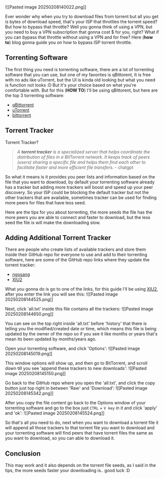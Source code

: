 ![[Pasted image 20250208140022.png]]

Ever wonder why when you try to download files from torrent but all you get is bytes of download speed, that's your ISP that throttles the torrent speed? But how to bypass that throttle? Well you gonna think of using a VPN, but you need to buy a VPN subscription that gonna cost $ for you, right? What if you can bypass that throttle without using a VPN and for free? Here (**how to**) blog gonna guide you on how to bypass ISP torrent throttle.

## Torrenting Software
The first thing you need is torrenting software, there are a lot of torrenting software that you can use, but one of my favorites is qBittorent, It is free with no ads like uTorrent, but the UI is kinda old looking but what you need is function not looks :D But it's your choice based on what you're comfortable with. But for this (**HOW TO**) I'll be using qBittorent, but here are the top 3 torrenting software:
- [qBittorrent](https://www.qbittorrent.org/)
- [uTorrent](https://www.utorrent.com/)
- [bittorrent](https://www.bittorrent.com/)

## Torrent Tracker

Torrent Tracker? 

> *A **torrent tracker** is a specialized server that helps coordinate the distribution of files in a BitTorrent network. It keeps track of peers (users) sharing a specific file and helps them find each other to facilitate faster and more efficient file transfers.* - chatgpt

So what it means is it provides you peer lists and information based on the file that you want to download, by default your torrenting software already has a tracker but adding more trackers will boost and speed up your peer discovery. So your ISP could be blocking the default tracker but not the other trackers that are available, sometimes tracker can be used for finding more peers for files that have less seed.

Here are the tips for you about torrenting, the more seeds the file has the more peers you are able to connect and faster to download, but the less seed the file is will make the downloading slow.

## Adding Additional Torrent Tracker
There are people who create lists of available trackers and store them inside their GitHub repo for everyone to use and add to their torrenting software, here are some of the GitHub repo links where they update the torrent tracker:
- [ngosang](https://github.com/ngosang/trackerslist)
- [XIU2](https://github.com/XIU2/TrackersListCollection)

What you gonna do is go to one of the links, for this guide I'll be using [XIU2](https://github.com/XIU2/TrackersListCollection), after you enter the link you will see this:
![[Pasted image 20250208144525.png]]

Next, click 'all.txt' inside this file contains all the trackers:
![[Pasted image 20250208144650.png]]

You can see on the top right inside 'all.txt' before 'history' that there is telling you the modified/created date or time, which means this file is being updated by the owner of the repo so if you see it like months or years that's mean its been updated by months/years ago.

Open your torrenting software, and click 'Options':
![[Pasted image 20250208145019.png]]

This window options will show up, and then go to BitTorrent, and scroll down till you see 'append these trackers to new downloads':
![[Pasted image 20250208145150.png]]

Go back to the GitHub repo where you open the 'all.txt', and click the copy button just top right in between 'Raw' and 'Download':
![[Pasted image 20250208145342.png]]

After you copy the file content go back to the Options window of your torrenting software and go to the box just `CTRL` + `V key` in it and click 'apply' and 'ok':
![[Pasted image 20250208145524.png]]

So that's all you need to do, next when you want to download a torrent file it will append all those trackers to that torrent file you want to download and your torrenting software will find peers that have torrent files the same as you want to download, so you can able to download it.

## Conclusion
This may work and it also depends on the torrent file seeds, as I said in the tips, the more seeds faster your downloading is.. good luck :D